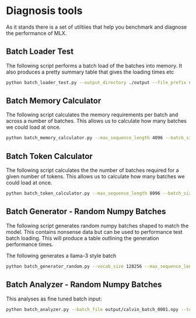 # Diagnosis tools
As it stands there is a set of utiltiies that help you benchmark and diagnose the performance of MLX.

## Batch Loader Test
The following script performs a batch load of the batches into memory.
It also produces a pretty summary table that gives the loading times etc

```bash
python batch_loader_test.py --output_directory ./output --file_prefix sample
```

## Batch Memory Calculator
The following script calculates the memory requirements per batch and across a number of batches.
This allows us to calculate how many batches we could load at once.
```bash
python batch_memory_calculator.py --max_sequence_length 4096 --batch_size 1024 --dtype float32 --num_batches 1024
```

## Batch Token Calculator
The following script calculates the the number of batches required for a given number of tokens.
This allows us to calculate how many batches we could load at once.

```bash
python batch_token_calculator.py --max_sequence_length 8096 --batch_size 1024 --dtype float32 --num_tokens 1024
```

## Batch Generator - Random Numpy Batches
The following script generates random numpy batches shaped to match the model.
This contains nonsense data but can be used to performance test batch loading.
This will produce a table outlining the generation performance times.

The following generates a llama-3 style batch
```bash
python batch_generator_random.py --vocab_size 128256 --max_sequence_length 8096 --batch_size 1024 --num_batches 1 --file_prefix llama3
```

## Batch Analyzer - Random Numpy Batches
This analyses as fine tuned batch input:

```bash
python batch_analyzer.py --batch_file output/calvin_batch_0001.npy --tokenizer meta-llama/Meta-Llama-3-8B-Instruct
```